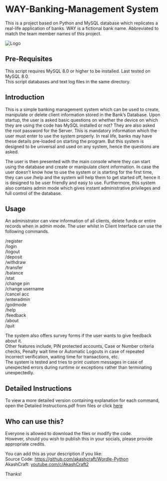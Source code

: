# WAY-Banking-Management System
This is a project based on Python and MySQL database which replicates a real-life application of banks.
WAY is a fictional bank name. Abbreviated to match the team member names of this project.
  
![Logo](https://user-images.githubusercontent.com/113077967/189465347-6fe2150f-7abc-49fd-a025-e835e21a961f.png)

## Pre-Requisites 
This script requires MySQL 8.0 or higher to be installed. Last tested on MySQL 8.0.  
This script databases and text log files in the same directory.

## Introduction
This is a simple banking management system which can be used to create, manipulate or delete client information stored in the Bank’s Database. Upon startup, the user is asked basic questions on whether the device on which they are using the code has MySQL installed or not? They are also asked the root password for the Server. This is mandatory information which the user must enter to use the system properly. In real life, banks may have these details pre-loaded on starting the program. But this system is designed to be universal and used on any system, hence the questions are asked.  
  
The user is then presented with the main console where they can start using the database and create or manipulate client information. In case the user doesn’t know how to use the system or is starting for the first time, they can use /help and the system will help them to get started off, hence it is designed to be user friendly and easy to use.
Furthermore, this system also contains admin mode which gives instant administrative privileges and full control of the database.

## Usage
An administrator can view information of all clients, delete funds or entire records when in admin mode.
The user whilst in Client Interface can use the following commands.  
  
/register  
/login  
/logout  
/deposit  
/withdraw  
/transfer  
/balance  
/stat  
/change pin  
/change username  
/cancel acc  
/enteradmin  
/godmode  
/help  
/feedback  
/about  
/quit  
  
The system also offers survey forms if the user wants to give feedback about it.  
Other features include, PIN protected accounts, Case or Number criteria checks, Penalty wait time or Automatic Logouts in case of repeated incorrect verification, waiting time for transactions, etc.  
The system is tested and tries to print custom messages in case of unexpected errors during runtime or exceptions rather than terminating unexpectedly.

## Detailed Instructions
To view a more detailed version containing explanation for each command, open the Detailed Instructions.pdf from files or click [here](https://github.com/akashcraft/WAY-Banking-Management/files/9539411/Detailed.Instructions.pdf)

## Who can use this?
Everyone is allowed to download the files or modify the code.  
However, should you wish to publish this in your socials, please provide appropriate credits.  

You can add this as your description if you like:  
Source Code: https://github.com/akashcraft/Wordle-Python  
AkashCraft: [youtube.com/c/AkashCraft2](https://youtube.com/c/AkashCraft2)  

Thanks!
